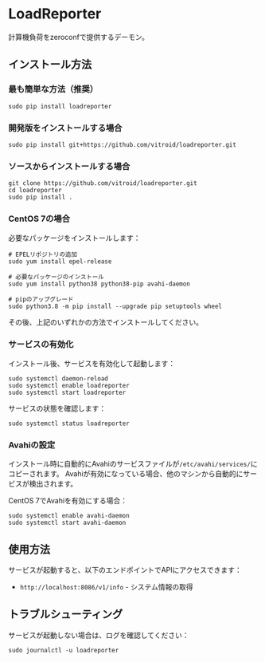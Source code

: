 # LoadReporter

計算機負荷をzeroconfで提供するデーモン。

## インストール方法

### 最も簡単な方法（推奨）

```shell
sudo pip install loadreporter
```

### 開発版をインストールする場合

```shell
sudo pip install git+https://github.com/vitroid/loadreporter.git
```

### ソースからインストールする場合

```shell
git clone https://github.com/vitroid/loadreporter.git
cd loadreporter
sudo pip install .
```

### CentOS 7の場合

必要なパッケージをインストールします：
```shell
# EPELリポジトリの追加
sudo yum install epel-release

# 必要なパッケージのインストール
sudo yum install python38 python38-pip avahi-daemon

# pipのアップグレード
sudo python3.8 -m pip install --upgrade pip setuptools wheel
```

その後、上記のいずれかの方法でインストールしてください。

### サービスの有効化

インストール後、サービスを有効化して起動します：
```shell
sudo systemctl daemon-reload
sudo systemctl enable loadreporter
sudo systemctl start loadreporter
```

サービスの状態を確認します：
```shell
sudo systemctl status loadreporter
```

### Avahiの設定

インストール時に自動的にAvahiのサービスファイルが`/etc/avahi/services/`にコピーされます。
Avahiが有効になっている場合、他のマシンから自動的にサービスが検出されます。

CentOS 7でAvahiを有効にする場合：
```shell
sudo systemctl enable avahi-daemon
sudo systemctl start avahi-daemon
```

## 使用方法

サービスが起動すると、以下のエンドポイントでAPIにアクセスできます：
- `http://localhost:8086/v1/info` - システム情報の取得

## トラブルシューティング

サービスが起動しない場合は、ログを確認してください：
```shell
sudo journalctl -u loadreporter
```
